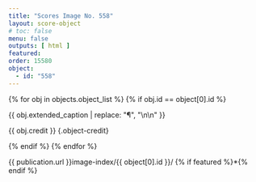 ```yaml
---
title: "Scores Image No. 558"
layout: score-object
# toc: false
menu: false
outputs: [ html ]
featured: 
order: 15580
object:
  - id: "558"
---
```


{% for obj in objects.object_list %}
{% if obj.id == object[0].id %}

{{ obj.extended_caption | replace: "¶", "\n\n" }}

{{ obj.credit }} {.object-credit}

{% endif %}
{% endfor %}

<div class="object-credit object-url is-print-only">

{{ publication.url }}image-index/{{ object[0].id }}/ {% if featured %}*{% endif %}

</div>
